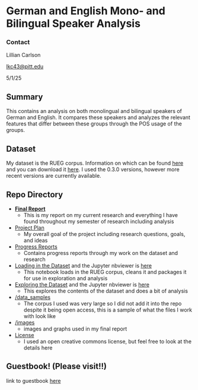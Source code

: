 # German and English Mono- and Bilingual Speaker Analysis
### Contact
Lillian Carlson

lkc43@pitt.edu

5/1/25


## Summary
This contains an analysis on both monolingual and bilingual speakers of German and English. It compares these speakers and analyzes the relevant features that differ between these groups through the POS usage of the groups. 

## Dataset
My dataset is the RUEG corpus. Information on which can be found [here](https://www.linguistik.hu-berlin.de/en/institut-en/professuren-en/rueg/rueg-corpus) and you can download it [here](https://zenodo.org/records/11234583). I used the 0.3.0 versions, however more recent versions are currently available.

## Repo Directory
- **[Final Report](https://github.com/Data-Science-for-Linguists-2025/DEU-ENG-Mono-and-Billingual-Speakers/blob/main/final_report.md)**
    - This is my report on my current research and everything I have found throughout my semester of research including analysis
- [Project Plan](https://github.com/Data-Science-for-Linguists-2025/DEU-ENG-Mono-and-Billingual-Speakers/blob/main/project_plan.md)
    - My overall goal of the project including research questions, goals, and ideas
- [Progress Reports](https://github.com/Data-Science-for-Linguists-2025/DEU-ENG-Mono-and-Billingual-Speakers/blob/main/progress_report.md)
    - Contains progress reports through my work on the dataset and research
- [Loading in the Dataset](https://github.com/Data-Science-for-Linguists-2025/DEU-ENG-Mono-and-Billingual-Speakers/blob/main/LoadingRUEGData.ipynb) and the Jupyter nbviewer is [here](https://nbviewer.org/github/Data-Science-for-Linguists-2025/DEU-ENG-Mono-and-Billingual-Speakers/blob/main/LoadingRUEGData.ipynb)
    - This notebook loads in the RUEG corpus, cleans it and packages it for use in exploration and analysis
- [Exploring the Dataset](https://github.com/Data-Science-for-Linguists-2025/DEU-ENG-Mono-and-Billingual-Speakers/blob/main/ExploringRUEGData.ipynb) and the Jupyter nbviewer is [here](https://nbviewer.org/github/Data-Science-for-Linguists-2025/DEU-ENG-Mono-and-Billingual-Speakers/blob/main/ExploringRUEGData.ipynb)
    - This explores the contents of the dataset and does a bit of analysis
- [/data_samples](https://github.com/Data-Science-for-Linguists-2025/DEU-ENG-Mono-and-Billingual-Speakers/tree/main/data_samples)
    - The corpus I used was very large so I did not add it into the repo despite it being open access, this is a sample of what the files I work with look like
- [/images](https://github.com/Data-Science-for-Linguists-2025/DEU-ENG-Mono-and-Billingual-Speakers/tree/main/images)
    - images and graphs used in my final report
- [License](https://github.com/Data-Science-for-Linguists-2025/DEU-ENG-Mono-and-Billingual-Speakers/blob/main/LICENSE.md)
    - I used an open creative commons license, but feel free to look at the details here


## Guestbook! (Please visit!!)
link to guestbook [here](https://github.com/Data-Science-for-Linguists-2025/Class-Lounge/blob/main/guestbooks/lillian.md)